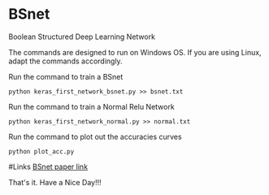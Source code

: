 # BSnet
Boolean Structured Deep Learning Network 

The commands are designed to run on Windows OS. If you are using Linux, adapt the commands accordingly.

Run the command to train a BSnet
```
python keras_first_network_bsnet.py >> bsnet.txt
```

Run the command to train a Normal Relu Network
```
python keras_first_network_normal.py >> normal.txt
```

Run the command to plot out the accuracies curves
```
python plot_acc.py
```

#Links
[BSnet paper link](https://vixra.org/abs/2212.0193)

That's it. 
Have a Nice Day!!!
